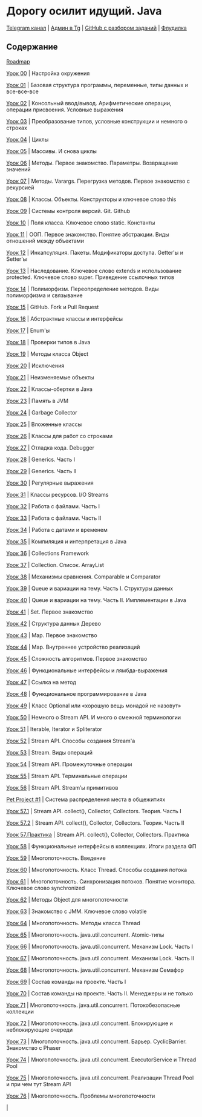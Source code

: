 # Дорогу осилит идущий. Java

[Telegram канал](https://t.me/+relA0-qlUYAxZjI6)  |  [Админ в Tg](https://t.me/ironicMotherfucker)
| [GitHub с разбором заданий](https://github.com/KFalcon2022/practical-tasks) | [Флудилка](https://t.me/+aFewk_htfXw2OGM6)

## Содержание

[Roadmap](https://telegra.ph/Java-Road-Map-04-30)


[Урок 00](https://telegra.ph/Nastrojka-okruzheniya-11-09-2) |
Настройка окружения

[Урок 01](https://telegra.ph/Bazovaya-struktura-programmy-peremennye-tipy-dannyh-i-vse-vse-vse-11-10) |
Базовая структура программы, переменные, типы данных и все-все-все

[Урок 02](https://telegra.ph/Konsolnyj-vvodvyvod-Arifmeticheskie-operacii-operacii-prisvoeniya-Uslovnye-vyrazheniya-11-11)
|
Консольный ввод/вывод. Арифметические операции, операции присвоения. Условные выражения

[Урок 03](https://telegra.ph/Preobrazovanie-tipov-uslovnye-konstrukcii-i-nemnogo-o-strokah-11-11) |
Преобразование типов, условные конструкции и немного о строках

[Урок 04](https://telegra.ph/Cikly-11-13) |
Циклы

[Урок 05](https://telegra.ph/Massivy-I-snova-cikly-11-13) |
Массивы. И снова циклы

[Урок 06](https://telegra.ph/Metody-Pervoe-znakomstvo-Parametry-Vozvrashchenie-znachenij-11-14) |
Методы. Первое знакомство. Параметры. Возвращение значений

[Урок 07](https://telegra.ph/Metody-Varargs-Peregruzka-metodov-Pervoe-znakomstvo-s-rekursiej-11-15) |
Методы. Varargs. Перегрузка методов. Первое знакомство с рекурсией

[Урок 08](https://telegra.ph/Klassy-Obekty-Konstruktory-no-ne-Lego-i-klyuchevoe-slovo-this-11-17) |
Классы. Объекты. Конструкторы и ключевое слово this

[Урок 09](https://telegra.ph/Sistemy-kontrolya-versij-Git-Github-11-18) |
Системы контроля версий. Git. Github

[Урок 10](https://telegra.ph/Polya-klassa-Klyuchevoe-slovo-static-Konstanty-11-20) |
Поля класса. Ключевое слово static. Константы

[Урок 11](https://telegra.ph/OOP-Pervoe-znakomstvo-Ponyatie-abstrakcii-Vidy-otnoshenij-mezhdu-obektami-11-20) |
ООП. Первое знакомство. Понятие абстракции. Виды отношений между объектами

[Урок 12](https://telegra.ph/Inkapsulyaciya-Pakety-Modifikatory-dostupa-Gettery-i-Settery-11-22) |
Инкапсуляция. Пакеты. Модификаторы доступа. Getter'ы и Setter'ы

[Урок 13](https://telegra.ph/Nasledovanie-Klyuchevoe-slovo-extends-i-ispolzovanie-protected-Klyuchevoe-slovo-super-Privedenie-ssylochnyh-tipov-11-23)
|
Наследование. Ключевое слово extends и использование protected. Ключевое слово super. Приведение ссылочных типов

[Урок 14](https://telegra.ph/Polimorfizm-Pereopredelenie-metodov-Vidy-polimorfizma-i-svyazyvanie-11-25) |
Полиморфизм. Переопределение методов. Виды полиморфизма и связывание

[Урок 15](https://telegra.ph/GitHub-Fork-i-Pull-Request-11-25) |
GitHub. Fork и Pull Request

[Урок 16](https://telegra.ph/Abstraktnye-klassy-i-interfejsy-11-28) |
Абстрактные классы и интерфейсы

[Урок 17](https://telegra.ph/Enumy-11-29) |
Enum'ы

[Урок 18](https://telegra.ph/Proverki-tipov-v-Java-11-30) |
Проверки типов в Java

[Урок 19](https://telegra.ph/Metody-klassa-Object-12-01) |
Методы класса Object

[Урок 20](https://telegra.ph/Isklyucheniya-12-01) |
Исключения

[Урок 21](https://telegra.ph/Neizmenyaemye-obekty-12-02) |
Неизменяемые объекты

[Урок 22](https://telegra.ph/Klassy-obertki-v-Java-12-05) |
Классы-обертки в Java

[Урок 23](https://telegra.ph/Pamyat-v-JVM-12-06) |
Память в JVM

[Урок 24](https://telegra.ph/Garbage-Collector-12-07) |
Garbage Collector

[Урок 25](https://telegra.ph/Vlozhennye-klassy-12-08) |
Вложенные классы

[Урок 26](https://telegra.ph/Klassy-dlya-rabot-so-strokami-12-09) |
Классы для работ со строками

[Урок 27](https://telegra.ph/Otladka-koda-Debugger-12-09) |
Отладка кода. Debugger

[Урок 28](https://telegra.ph/Generics-CHast-I-12-12) |
Generics. Часть I

[Урок 29](https://telegra.ph/Generics-CHast-II-12-13) |
Generics. Часть II

[Урок 30](https://telegra.ph/Regulyarnye-vyrazheniya-12-14) |
Регулярные выражения

[Урок 31](https://telegra.ph/Klassy-resursov-IO-Streams-12-16) |
Классы ресурсов. I/O Streams

[Урок 32](https://telegra.ph/Rabota-s-fajlami-CHast-I-12-17) |
Работа с файлами. Часть I

[Урок 33](https://telegra.ph/Rabota-s-fajlami-CHast-II-12-19) |
Работа с файлами. Часть II

[Урок 34](https://telegra.ph/Rabota-s-datami-i-vremenem-12-20) |
Работа с датами и временем

[Урок 35](https://telegra.ph/Kompilyaciya-i-interpretaciya-v-Java-12-20) |
Компиляция и интерпретация в Java

[Урок 36](https://telegra.ph/Collections-Framework-01-10) |
Collections Framework

[Урок 37](https://telegra.ph/Collection-Spisok-ArrayList-01-12) |
Collection. Список. ArrayList

[Урок 38](https://telegra.ph/Mehanizmy-sravneniya-Comparable-i-Comparator-01-14) |
Механизмы сравнения. Comparable и Comparator

[Урок 39](https://telegra.ph/Queue-i-variacii-na-temu-CHast-I-Struktury-dannyh-01-17) |
Queue и вариации на тему. Часть I. Структуры данных

[Урок 40](https://telegra.ph/Queue-i-variacii-na-temu-CHast-II-Implementacii-v-Java-01-19) |
Queue и вариации на тему. Часть II. Имплементации в Java

[Урок 41](https://telegra.ph/Set-Pervoe-znakomstvo-01-25) |
Set. Первое знакомство

[Урок 42](https://telegra.ph/Struktura-dannyh-Derevo-01-28) |
Структура данных Дерево

[Урок 43](https://telegra.ph/Map-Pervoe-znakomstvo-02-01) |
Map. Первое знакомство

[Урок 44](https://telegra.ph/Map-Vnutrennee-ustrojstvo-realizacij-02-04) |
Map. Внутреннее устройство реализаций

[Урок 45](https://telegra.ph/Slozhnost-algoritmov-Pervoe-znakomstvo-02-08) |
Сложность алгоритмов. Первое знакомство

[Урок 46](https://telegra.ph/Funkcionalnye-interfejsy-i-lyambda-vyrazheniya-02-10) |
Функциональные интерфейсы и лямбда-выражения

[Урок 47](https://telegra.ph/Ssylka-na-metod-02-12) |
Ссылка на метод

[Урок 48](https://telegra.ph/Funkcionalnoe-programmirovanie-v-Java-02-14) |
Функциональное программирование в Java

[Урок 49](https://telegra.ph/Klass-Optional-ili-horoshuyu-veshch-monadoj-ne-nazovut-02-18) |
Класс Optional или «хорошую вещь монадой не назовут»

[Урок 50](https://telegra.ph/Nemnogo-o-Stream-API-I-mnogo-o-smezhnoj-terminologii-02-24) |
Немного о Stream API. И много о смежной терминологии

[Урок 51](https://telegra.ph/Iterable-Iterator-i-Spliterator-02-25) |
Iterable, Iterator и Spliterator

[Урок 52](https://telegra.ph/Stream-API-Sposoby-sozdaniya-Streama-02-26) |
Stream API. Способы создания Stream'а

[Урок 53](https://telegra.ph/Stream-Vidy-operacij-03-02) |
Stream. Виды операций

[Урок 54](https://telegra.ph/Stream-API-Promezhutochnye-operacii-03-04) |
Stream API. Промежуточные операции

[Урок 55](https://telegra.ph/Stream-API-Terminalnye-operacii-03-09) |
Stream API. Терминальные операции

[Урок 56](https://telegra.ph/Stream-API-Streamy-primitivov-03-11) |
Stream API. Stream’ы примитивов

[Pet Project #1](https://telegra.ph/Sistema-raspredeleniya-mesta-v-obshchezhitiyah-03-11) | 
Система распределения места в общежитиях

[Урок 57.1](https://telegra.ph/Stream-API-collect-Collector-Collectors-03-17) | 
Stream API. collect(), Collector, Collectors. Теория. Часть I

[Урок 57.2](https://telegra.ph/Stream-API-collect-Collector-Collectors-CHast-II-03-17) | 
Stream API. collect(), Collector, Collectors. Теория. Часть II

[Урок 57.Практика](https://telegra.ph/Stream-API-collect-Collector-Collectors-Praktika-03-17) |
Stream API. collect(), Collector, Collectors. Практика

[Урок 58](https://telegra.ph/Funkcionalnye-interfejsy-v-kollekciyah-Itogi-razdela-FP-03-22) |
Функциональные интерфейсы в коллекциях. Итоги раздела ФП

[Урок 59](https://telegra.ph/Mnogopotochnost-Vvedenie-03-25) |
Многопоточность. Введение

[Урок 60](https://telegra.ph/Mnogopotochnost-Klass-Thread-Sposoby-sozdaniya-potoka-03-25) |
Многопоточность. Класс Thread. Способы создания потока

[Урок 61](https://telegra.ph/Mnogopotochnost-Sinhronizaciya-potokov-Ponyatie-monitora-Klyuchevoe-slovo-synchronized-03-30) |
Многопоточность. Синхронизация потоков. Понятие монитора. Ключевое слово synchronized

[Урок 62](https://telegra.ph/Metody-Object-dlya-mnogopotochnosti-04-01) |
Методы Object для многопоточности

[Урок 63](https://telegra.ph/JMM-Klyuchevoe-slovo-volatile-04-07) |
Знакомство с JMM. Ключевое слово volatile

[Урок 64](https://telegra.ph/Mnogopotochnost-Metody-klassa-Thread-04-08) |
Многопоточность. Методы класса Thread

[Урок 65](https://telegra.ph/Mnogopotochnost-javautilconcurrent-Atomic-tipy-04-09) |
Многопоточность. java.util.concurrent. Atomic-типы

[Урок 66](https://telegra.ph/Mnogopotochnost-javautilconcurrent-Mehanizm-Lock-CHast-I-04-14) |
Многопоточность. java.util.concurrent. Механизм Lock. Часть I

[Урок 67](https://telegra.ph/Mnogopotochnost-javautilconcurrent-Mehanizm-Lock-CHast-II-04-15) |
Многопоточность. java.util.concurrent. Механизм Lock. Часть II

[Урок 68](https://telegra.ph/Mnogopotochnost-javautilconcurrent-Mehanizm-Semafor-04-20) |
Многопоточность. java.util.concurrent. Механизм Семафор

[Урок 69](https://telegra.ph/Sostav-komandy-na-proekte-CHast-I-04-22) |
Состав команды на проекте. Часть I

[Урок 70](https://telegra.ph/CHast-II-Menedzhery-i-ne-tolko-04-22) |
Состав команды на проекте. Часть II. Менеджеры и не только

[Урок 71](https://telegra.ph/Mnogopotochnost-javautilconcurrent-Potokobezopasnye-kollekcii-04-29) |
Многопоточность. java.util.concurrent. Потокобезопасные коллекции

[Урок 72](https://telegra.ph/Mnogopotochnost-javautilconcurrent-Blokiruyushchie-i-neblokiruyushchie-ocheredi-05-07) |
Многопоточность. java.util.concurrent. Блокирующие и неблокирующие очереди

[Урок 73](https://telegra.ph/javautilconcurrent-Barer-CyclicBarrier-Znakomstvo-s-Phaser-05-08) |
Многопоточность. java.util.concurrent. Барьер. CyclicBarrier. Знакомство с Phaser

[Урок 74](https://telegra.ph/Mnogopotochnost-javautilconcurrent-ExecutorService-i-ThreadPool-05-09) |
Многопоточность. java.util.concurrent. ExecutorService и Thread Pool

[Урок 75](https://telegra.ph/Mnogopotochnost-javautilconcurrent-Realizacii-Thread-Pool-i-pri-chem-tut-Stream-API-05-13) |
Многопоточность. java.util.concurrent. Реализации Thread Pool и при чем тут Stream API

[Урок 76](https://telegra.ph/Mnogopotochnost-Problemy-mnogopotochnosti-05-14) |
Многопоточность. Проблемы многопоточности

[]() |
